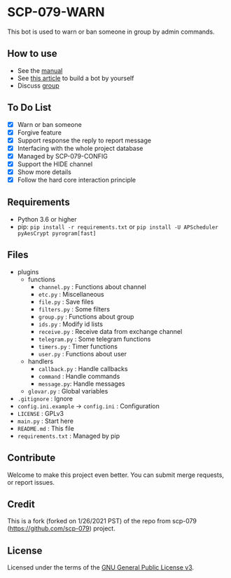 # SCP-079-WARN

This bot is used to warn or ban someone in group by admin commands.

## How to use

- See the [manual](https://telegra.ph/SCP-079-WARN-12-04)
- See [this article](https://scp-079.org/warn/) to build a bot by yourself
- Discuss [group](https://t.me/SCP_079_CHAT)

## To Do List

- [x] Warn or ban someone
- [x] Forgive feature
- [x] Support response the reply to report message
- [x] Interfacing with the whole project database
- [x] Managed by SCP-079-CONFIG
- [x] Support the HIDE channel
- [x] Show more details
- [x] Follow the hard core interaction principle

## Requirements

- Python 3.6 or higher
- pip: `pip install -r requirements.txt` or `pip install -U APScheduler pyAesCrypt pyrogram[fast]`

## Files

- plugins
    - functions
        - `channel.py` : Functions about channel
        - `etc.py` : Miscellaneous
        - `file.py` : Save files
        - `filters.py` : Some filters
        - `group.py` : Functions about group
        - `ids.py` : Modify id lists
        - `receive.py` : Receive data from exchange channel
        - `telegram.py` : Some telegram functions
        - `timers.py` : Timer functions
        - `user.py` : Functions about user
    - handlers
        - `callback.py` : Handle callbacks
        - `command` : Handle commands
        - `message.py`: Handle messages
    - `glovar.py` : Global variables
- `.gitignore` : Ignore
- `config.ini.example` -> `config.ini` : Configuration
- `LICENSE` : GPLv3
- `main.py` : Start here
- `README.md` : This file
- `requirements.txt` : Managed by pip

## Contribute

Welcome to make this project even better. You can submit merge requests, or report issues.

## Credit

This is a fork (forked on 1/26/2021 PST) of the repo from scp-079 (https://github.com/scp-079) project.

## License

Licensed under the terms of the [GNU General Public License v3](LICENSE).

